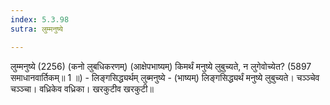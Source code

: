 ```yaml
---
index: 5.3.98
sutra: लुम्मनुष्ये

---
```

 लुम्मनुष्ये (2256) (कनो लुबधिकरणम्) (आक्षेपभाष्यम्) किमर्थं मनुष्ये लुबुच्यते, न लुगेवोच्येत? (5897 समाधानवार्तिकम्॥ 1 ॥) - लिङ्गसिद्ध्यर्थम् लुब्मनुष्ये - (भाष्यम्) लिङ्गसिद्ध्यर्थं मनुष्ये लुबुच्यते। चञ्ञ्चेव चञ्ञ्चा। वध्रिकेव वध्रिका। खरकुटीव खरकुटी॥ 